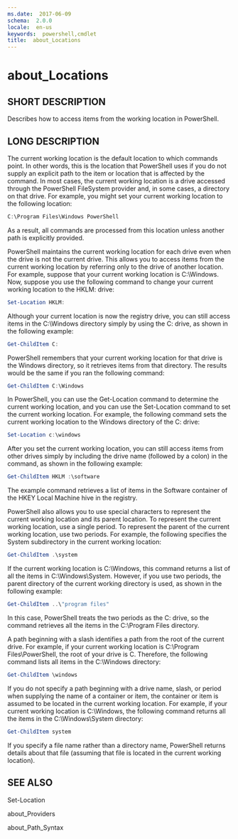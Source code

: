 ```yaml
---
ms.date:  2017-06-09
schema:  2.0.0
locale:  en-us
keywords:  powershell,cmdlet
title:  about_Locations
---
```


# about_Locations

## SHORT DESCRIPTION

Describes how to access items from the working location in PowerShell.

## LONG DESCRIPTION

The current working location is the default location to which commands
point. In other words, this is the location that PowerShell uses if
you do not supply an explicit path to the item or location that is affected
by the command. In most cases, the current working location is a drive
accessed through the PowerShell FileSystem provider and, in some
cases, a directory on that drive. For example, you might set your current
working location to the following location:

```powershell
C:\Program Files\Windows PowerShell
```

As a result, all commands are processed from this location unless another
path is explicitly provided.

PowerShell maintains the current working location for each drive
even when the drive is not the current drive. This allows you to access
items from the current working location by referring only to the drive of
another location. For example, suppose that your current working location
is C:\Windows. Now, suppose you use the following command to change your
current working location to the HKLM: drive:

```powershell
Set-Location HKLM:
```

Although your current location is now the registry drive, you can still
access items in the C:\Windows directory simply by using the C: drive, as
shown in the following example:

```powershell
Get-ChildItem C:
```

PowerShell remembers that your current working location for that drive is
the Windows directory, so it retrieves items from that directory. The
results would be the same if you ran the following command:

```powershell
Get-ChildItem C:\Windows
```

In PowerShell, you can use the Get-Location command to determine the
current working location, and you can use the Set-Location command to set
the current working location. For example, the following command sets the
current working location to the Windows directory of the C: drive:

```powershell
Set-Location c:\windows
```

After you set the current working location, you can still access items from
other drives simply by including the drive name (followed by a colon) in
the command, as shown in the following example:

```powershell
Get-ChildItem HKLM :\software
```

The example command retrieves a list of items in the Software container of
the HKEY Local Machine hive in the registry.

PowerShell also allows you to use special characters to represent the
current working location and its parent location. To represent the current
working location, use a single period. To represent the parent of the
current working location, use two periods. For example, the following
specifies the System subdirectory in the current working location:

```powershell
Get-ChildItem .\system
```

If the current working location is C:\Windows, this command returns a list
of all the items in C:\Windows\System. However, if you use two periods, the
parent directory of the current working directory is used, as shown in the
following example:

```powershell
Get-ChildItem ..\"program files"
```

In this case, PowerShell treats the two periods as the C: drive, so the
command retrieves all the items in the C:\Program Files directory.

A path beginning with a slash identifies a path from the root of the
current drive. For example, if your current working location is C:\Program
Files\PowerShell, the root of your drive is C. Therefore, the following
command lists all items in the C:\Windows directory:

```powershell
Get-ChildItem \windows
```

If you do not specify a path beginning with a drive name, slash, or period
when supplying the name of a container or item, the container or item is
assumed to be located in the current working location. For example, if your
current working location is C:\Windows, the following command returns all
the items in the C:\Windows\System directory:

```powershell
Get-ChildItem system
```

If you specify a file name rather than a directory name, PowerShell returns
details about that file (assuming that file is located in the current
working location).

## SEE ALSO

Set-Location

about_Providers

about_Path_Syntax
